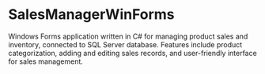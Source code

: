 # SalesManagerWinForms
Windows Forms application written in C# for managing product sales and inventory, connected to SQL Server database. Features include product categorization, adding and editing sales records, and user-friendly interface for sales management.
